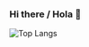 ### Hi there / Hola 👋
![Top Langs](https://github-readme-stats.vercel.app/api/top-langs/?username=joaquingonjua&layout=compact&theme=tokyonight)

